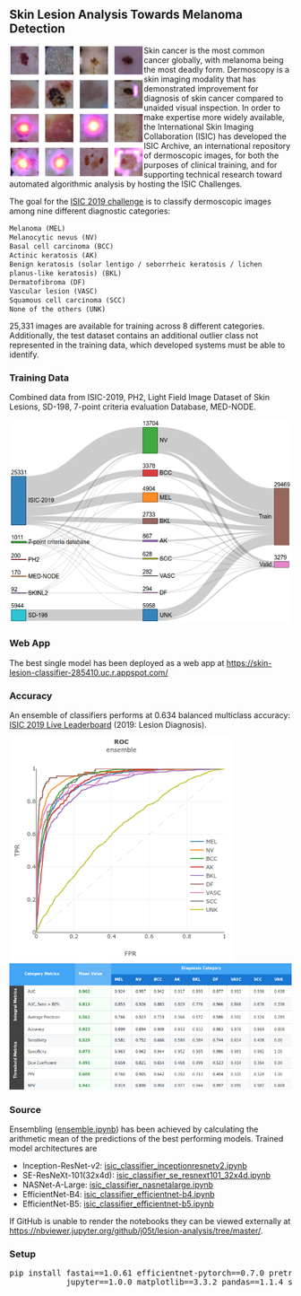 ## Skin Lesion Analysis Towards Melanoma Detection 
<img width="240" align="left" src="https://github.com/j05t/lesion-analysis/blob/master/sample_images.png"> Skin cancer is the most common cancer globally, with melanoma being the most deadly form. Dermoscopy is a skin imaging modality that has demonstrated improvement for diagnosis of skin cancer compared to unaided visual inspection. In order to make expertise more widely available, the International Skin Imaging Collaboration (ISIC) has developed the ISIC Archive, an international repository of dermoscopic images, for both the purposes of clinical training, and for supporting technical research toward automated algorithmic analysis by hosting the ISIC Challenges.

The goal for the [ISIC 2019 challenge](https://challenge2019.isic-archive.com/) is to classify dermoscopic images among nine different diagnostic categories:

    Melanoma (MEL)
    Melanocytic nevus (NV)
    Basal cell carcinoma (BCC)
    Actinic keratosis (AK)
    Benign keratosis (solar lentigo / seborrheic keratosis / lichen planus-like keratosis) (BKL)
    Dermatofibroma (DF)
    Vascular lesion (VASC)
    Squamous cell carcinoma (SCC)
    None of the others (UNK)

25,331 images are available for training across 8 different categories. Additionally, the test dataset contains an additional outlier class not represented in the training data, which developed systems must be able to identify.

### Training Data
Combined data from ISIC-2019, PH2, Light Field Image Dataset of Skin Lesions, SD-198, 7-point criteria evaluation Database, MED-NODE.

<img src="https://github.com/j05t/lesion-analysis/blob/master/combined_dataset.png" />

### Web App
The best single model has been deployed as a web app at https://skin-lesion-classifier-285410.uc.r.appspot.com/

### Accuracy
An ensemble of classifiers performs at 0.634 balanced multiclass accuracy: [ISIC 2019 Live Leaderboard](https://challenge2019.isic-archive.com/live-leaderboard.html) (2019: Lesion Diagnosis).

<img width="400" src="https://github.com/j05t/lesion-analysis/blob/master/roc.png" />
<img width="800" src="https://github.com/j05t/lesion-analysis/blob/master/metrics.png" />

### Source
Ensembling ([ensemble.ipynb](ensemble.ipynb)) has been achieved by calculating the arithmetic mean of the predictions of the best performing models. Trained model architectures are 
* Inception-ResNet-v2: [isic_classifier_inceptionresnetv2.ipynb](isic_classifier_inceptionresnetv2.ipynb)
* SE-ResNeXt-101(32x4d): [isic_classifier_se_resnext101_32x4d.ipynb](isic_classifier_se_resnext101_32x4d.ipynb)
* NASNet-A-Large: [isic_classifier_nasnetalarge.ipynb](isic_classifier_nasnetalarge.ipynb)
* EfficientNet-B4: [isic_classifier_efficientnet-b4.ipynb](isic_classifier_efficientnet-b4.ipynb)
* EfficientNet-B5: [isic_classifier_efficientnet-b5.ipynb](isic_classifier_efficientnet-b5.ipynb)

If GitHub is unable to render the notebooks they can be viewed externally at https://nbviewer.jupyter.org/github/j05t/lesion-analysis/tree/master/.

### Setup
<pre>
pip install fastai==1.0.61 efficientnet-pytorch==0.7.0 pretrainedmodels==0.7.4 \
            jupyter==1.0.0 matplotlib==3.3.2 pandas==1.1.4 seaborn==0.11.0 ipython==7.19.0
</pre>

